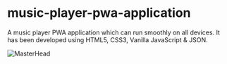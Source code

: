 # music-player-pwa-application
A music player PWA application which can run smoothly on all devices. It has been developed using HTML5, CSS3, Vanilla JavaScript &amp; JSON.

![MasterHead](https://d3h2k7ug3o5pb3.cloudfront.net/image/2021-02-04/32246670-66a7-11eb-8ff0-3f5d98ddd5ff.jpg)
